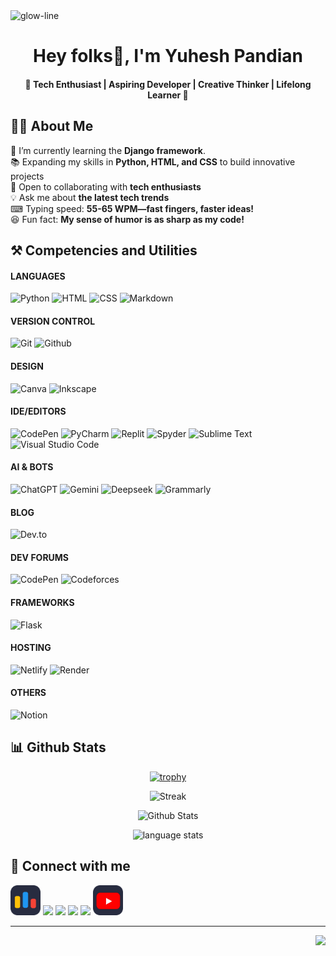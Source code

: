 <img src="https://github.com/user-attachments/assets/22d63940-24ca-4318-a29a-ca8341a9a887" alt="glow-line" height="3px" width="100%">


<div align="center">


# Hey folks👋, I'm **Yuhesh Pandian** 
#### 🚀 Tech Enthusiast | Aspiring Developer | Creative Thinker | Lifelong Learner 🎯


</div>


## 👨‍💻 About Me

🤖 I’m currently learning the **Django framework**.<br>
📚 Expanding my skills in **Python, HTML, and CSS** to build innovative projects  
🤝 Open to collaborating with **tech enthusiasts**  
💡 Ask me about **the latest tech trends**  
⌨ Typing speed: **55-65 WPM—fast fingers, faster ideas!**  
😆 Fun fact: **My sense of humor is as sharp as my code!** 



## ⚒ Competencies and Utilities

#### LANGUAGES
<div>
  <img src="https://iconic-api.onrender.com/dark/python" width="48px" title="Python" />
  <img src="https://iconic-api.onrender.com/dark/html" width="48px" title="HTML" />
  <img src="https://iconic-api.onrender.com/dark/css" width="48px" title="CSS" />
  <img src="https://iconic-api.onrender.com/dark/markdown" width="48px" title="Markdown" />
</div>


#### VERSION CONTROL
<div>
  <img src="https://iconic-api.onrender.com/dark/git" width="48px" title="Git" />
  <img src="https://iconic-api.onrender.com/dark/github" width="48px" title="Github" />
</div>


#### DESIGN
<div>
  <img src="https://iconic-api.onrender.com/dark/canva" width="48px" title="Canva" />
  <img src="https://iconic-api.onrender.com/dark/inkscape" width="48px" title="Inkscape" />
</div>

#### IDE/EDITORS
![CodePen](https://img.shields.io/badge/CodePen-white?style=for-the-badge&logo=codepen&logoColor=black)
![PyCharm](https://img.shields.io/badge/pycharm-143?style=for-the-badge&logo=pycharm&logoColor=black&color=black&labelColor=green)
![Replit](https://img.shields.io/badge/Replit-DD1200?style=for-the-badge&logo=Replit&logoColor=white)
![Spyder](https://img.shields.io/badge/Spyder-838485?style=for-the-badge&logo=spyder%20ide&logoColor=maroon)
![Sublime Text](https://img.shields.io/badge/sublime_text-%23575757.svg?style=for-the-badge&logo=sublime-text&logoColor=important)
![Visual Studio Code](https://img.shields.io/badge/Visual%20Studio%20Code-0078d7.svg?style=for-the-badge&logo=visual-studio-code&logoColor=white)

#### AI & BOTS
<div>
  <img src="https://iconic-api.onrender.com/dark/chatgpt" width="48px" title="ChatGPT" />
  <img src="https://iconic-api.onrender.com/dark/gemini" width="48px" title="Gemini" />
  <img src="https://iconic-api.onrender.com/dark/deepseek" width="48px" title="Deepseek" />
  <img src="https://iconic-api.onrender.com/dark/grammarly" width="48px" title="Grammarly" />
</div>

#### BLOG
<div>
  <img src="https://iconic-api.onrender.com/dark/devto" width="48px" title="Dev.to" />
</div>


#### DEV FORUMS
![CodePen](https://img.shields.io/badge/Codepen-000000?style=for-the-badge&logo=codepen&logoColor=white)
![Codeforces](https://img.shields.io/badge/Codeforces-445f9d?style=for-the-badge&logo=Codeforces&logoColor=white)

#### FRAMEWORKS
![Flask](https://img.shields.io/badge/flask-%23000.svg?style=for-the-badge&logo=flask&logoColor=white)

#### HOSTING
![Netlify](https://img.shields.io/badge/netlify-%23000000.svg?style=for-the-badge&logo=netlify&logoColor=#00C7B7)
![Render](https://img.shields.io/badge/Render-%46E3B7.svg?style=for-the-badge&logo=render&logoColor=white)


#### OTHERS
<div>
  <img src="https://iconic-api.onrender.com/dark/notion" width="48px" title="Notion" />
</div>


## **📊 Github Stats**

  <div align="center">
 
  [![trophy](https://github-profile-trophy.vercel.app/?username=YuheshPandian&theme=tokyonight&no-frame=true&margin-w=15)]()
  
  ![Streak](https://github-readme-streak-stats-eight.vercel.app/?user=YuheshPandian&theme=tokyonight&date_format=j%20M%5B%20Y%5D&ring=4C8EDA&stroke=FFFFFF&count_private=true&dates=1D64D0&hide_border=true)
  
  ![Github Stats](https://github-readme-stats.vercel.app/api?username=YuheshPandian&show_icons&theme=tokyonight&hide_border=true&count_private=true)
  
  ![language stats](https://github-readme-stats.vercel.app/api/top-langs/?username=YuheshPandian=true&hide_border=true&theme=tokyonight)
  
  </div>
  

## 🔗 Connect with me

<a href="https://codeforces.com/profile/YUHESH"><img src="codeforces.svg" width="48px"></a>
<a href="https://dev.to/yuheshpandian"><img src="https://skillicons.dev/icons?i=devto" width="48px"></a>
<a href="https://codepen.io/Yuheshpandian"><img src="https://skillicons.dev/icons?i=codepen" width="48px"></a>
<a href="https://github.com/YuheshPandian"><img src="https://skillicons.dev/icons?i=github" width="48px"></a>
<a href="mailto:yuheshpandian@gmail.com"><img src="https://skillicons.dev/icons?i=gmail" width="48px"></a>
<a href="https://www.youtube.com/@yuhesh_pandian"><img src="youtube.svg" width="48px"></a>

---
<img align="right" src="https://komarev.com/ghpvc/?username=YuheshPandian&style=flat&color=7b63ff&abbreviated=true" height="23px" margin="8px">

